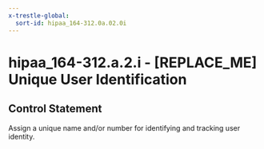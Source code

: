 ```yaml
---
x-trestle-global:
  sort-id: hipaa_164-312.0a.02.0i
---
```


# hipaa_164-312.a.2.i - \[REPLACE_ME\] Unique User Identification

## Control Statement

Assign a unique name and/or number for identifying and tracking user identity.
